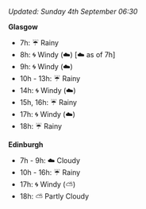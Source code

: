 *Updated: Sunday 4th September 06:30*

**Glasgow**

* 7h: :umbrella: Rainy
* 8h: :cyclone: Windy (:cloud:) [:cloud: as of 7h]
* 9h: :cyclone: Windy (:cloud:)
* 10h - 13h: :umbrella: Rainy
* 14h: :cyclone: Windy (:cloud:)
* 15h, 16h: :umbrella: Rainy
* 17h: :cyclone: Windy (:cloud:)
* 18h: :umbrella: Rainy

**Edinburgh**

* 7h - 9h: :cloud: Cloudy
* 10h - 16h: :umbrella: Rainy
* 17h: :cyclone: Windy (:partly_sunny:)
* 18h: :partly_sunny: Partly Cloudy
